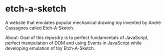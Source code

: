# etch-a-sketch
A website that emulates popular mechanical drawing toy invented by André Cassagnes called Etch-A-Sketch. 

About: Goal of this repositry is to perfect fundamentals of JavaScript, perfect manipulation of DOM and using Events in JavaScript while developing emulation of toy Etch-A-Sketch.
